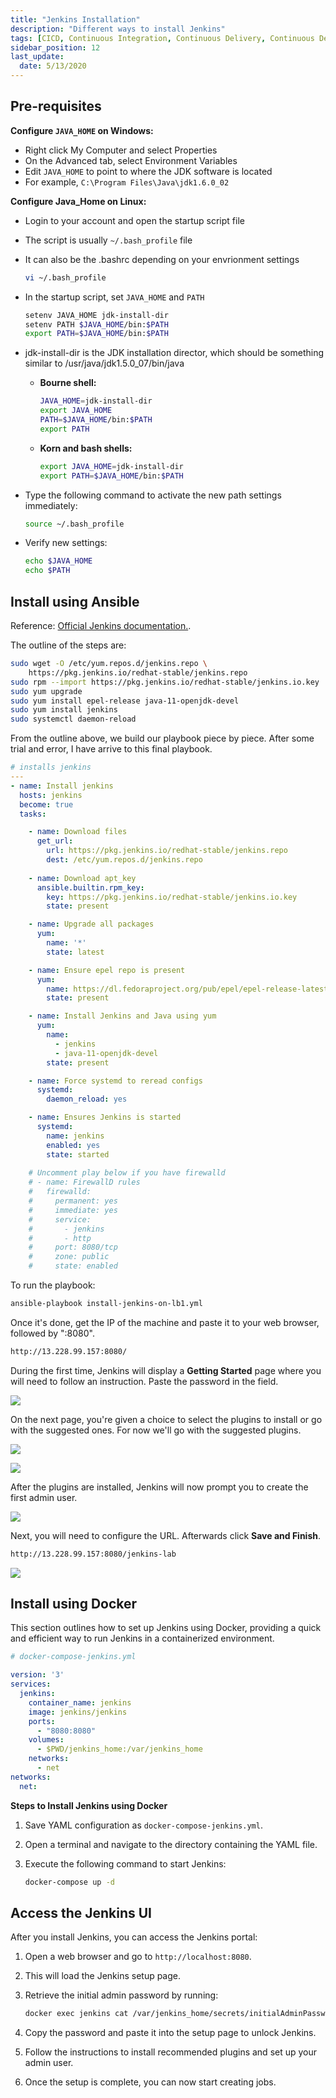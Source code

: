 ```yaml
---
title: "Jenkins Installation"
description: "Different ways to install Jenkins"
tags: [CICD, Continuous Integration, Continuous Delivery, Continuous Deployment, Jenkins]
sidebar_position: 12
last_update:
  date: 5/13/2020
---
```





## Pre-requisites

**Configure `JAVA_HOME` on Windows:**

- Right click My Computer and select Properties
- On the Advanced tab, select Environment Variables
- Edit `JAVA_HOME` to point to where the JDK software is located
- For example, `C:\Program Files\Java\jdk1.6.0_02`

**Configure Java_Home on Linux:**
- Login to your account and open the startup script file 
- The script is usually `~/.bash_profile`  file 
- It can also be the .bashrc depending on your envrionment settings

    ```bash
    vi ~/.bash_profile
    ```

- In the startup script, set `JAVA_HOME` and `PATH` 

    ```bash
    setenv JAVA_HOME jdk-install-dir
    setenv PATH $JAVA_HOME/bin:$PATH
    export PATH=$JAVA_HOME/bin:$PATH
    ```

- jdk-install-dir is the JDK installation director, which should be something similar to /usr/java/jdk1.5.0_07/bin/java

    - **Bourne shell:**

      ```bash
      JAVA_HOME=jdk-install-dir
      export JAVA_HOME
      PATH=$JAVA_HOME/bin:$PATH
      export PATH
      ```

    - **Korn and bash shells:**
      
      ```bash
      export JAVA_HOME=jdk-install-dir
      export PATH=$JAVA_HOME/bin:$PATH
      ```

- Type the following command to activate the new path settings immediately:

    ```bash
    source ~/.bash_profile 
    ```

- Verify new settings:

    ```bash
    echo $JAVA_HOME
    echo $PATH
    ```


## Install using Ansible 

Reference: [Official Jenkins documentation.](https://www.jenkins.io/doc/book/installing/linux/#red-hat-centos). 


The outline of the steps are:

```bash
sudo wget -O /etc/yum.repos.d/jenkins.repo \
    https://pkg.jenkins.io/redhat-stable/jenkins.repo
sudo rpm --import https://pkg.jenkins.io/redhat-stable/jenkins.io.key
sudo yum upgrade
sudo yum install epel-release java-11-openjdk-devel
sudo yum install jenkins
sudo systemctl daemon-reload 
```

From the outline above, we build our playbook piece by piece. After some trial and error, I have arrive to this final playbook.

```yaml title="install-jenkins.yml"
# installs jenkins
---
- name: Install jenkins
  hosts: jenkins
  become: true
  tasks:

    - name: Download files
      get_url:
        url: https://pkg.jenkins.io/redhat-stable/jenkins.repo
        dest: /etc/yum.repos.d/jenkins.repo
    
    - name: Download apt_key
      ansible.builtin.rpm_key:
        key: https://pkg.jenkins.io/redhat-stable/jenkins.io.key
        state: present

    - name: Upgrade all packages
      yum:
        name: '*'
        state: latest

    - name: Ensure epel repo is present
      yum:
        name: https://dl.fedoraproject.org/pub/epel/epel-release-latest-8.noarch.rpm
        state: present

    - name: Install Jenkins and Java using yum
      yum:
        name:
          - jenkins
          - java-11-openjdk-devel
        state: present 

    - name: Force systemd to reread configs
      systemd:
        daemon_reload: yes

    - name: Ensures Jenkins is started
      systemd:
        name: jenkins
        enabled: yes
        state: started
    
    # Uncomment play below if you have firewalld
    # - name: FirewallD rules
    #   firewalld:
    #     permanent: yes
    #     immediate: yes
    #     service: 
    #       - jenkins
    #       - http
    #     port: 8080/tcp
    #     zone: public
    #     state: enabled
```
 
To run the playbook:

```bash
ansible-playbook install-jenkins-on-lb1.yml 
```

Once it's done, get the IP of the machine and paste it to your web browser, followed by ":8080".

```bash
http://13.228.99.157:8080/ 
```

During the first time, Jenkins will display a **Getting Started** page where you will need to follow an instruction. Paste the password in the field.

<div class='img-center'>

![](/img/docs/jengetstart.png)

</div>

On the next page, you're given a choice to select the plugins to install or go with the suggested ones. For now we'll go with the suggested plugins.

<div class='img-center'>

![](/img/docs/jensugg.png)

</div>
<div class='img-center'>

![](/img/docs/jensugg2.png)

</div>

After the plugins are installed, Jenkins will now prompt you to create the first admin user.

<div class='img-center'>

![](/img/docs/jenadmin.png)

</div>

Next, you will need to configure the URL. Afterwards click **Save and Finish**.

```bash
http://13.228.99.157:8080/jenkins-lab 
```

<div class='img-center'>

![](/img/docs/jenurl.png)

</div>




## Install using Docker

This section outlines how to set up Jenkins using Docker, providing a quick and efficient way to run Jenkins in a containerized environment.

```yaml title="docker-compose-jenkins.yml"
# docker-compose-jenkins.yml

version: '3'
services:
  jenkins:
    container_name: jenkins
    image: jenkins/jenkins
    ports:
      - "8080:8080"
    volumes:
      - $PWD/jenkins_home:/var/jenkins_home
    networks:
      - net
networks:
  net: 
```

**Steps to Install Jenkins using Docker**

1. Save YAML configuration as `docker-compose-jenkins.yml`.

2. Open a terminal and navigate to the directory containing the YAML file.

3. Execute the following command to start Jenkins:  

     ```bash
     docker-compose up -d
     ```



## Access the Jenkins UI  

After you install Jenkins, you can access the Jenkins portal:

1. Open a web browser and go to `http://localhost:8080`.  

2. This will load the Jenkins setup page.

3. Retrieve the initial admin password by running:  

     ```bash
     docker exec jenkins cat /var/jenkins_home/secrets/initialAdminPassword
     ```  

4. Copy the password and paste it into the setup page to unlock Jenkins.

5. Follow the instructions to install recommended plugins and set up your admin user.

9. Once the setup is complete, you can now start creating jobs.